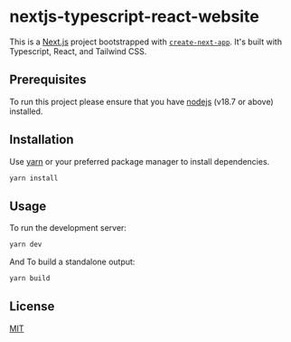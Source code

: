 # nextjs-typescript-react-website
This is a [Next.js](https://nextjs.org/) project bootstrapped with [`create-next-app`](https://github.com/vercel/next.js/tree/canary/packages/create-next-app). It's built with Typescript, React, and Tailwind CSS. 
## Prerequisites
To run this project please ensure that you have [nodejs](https://nodejs.org) (v18.7 or above) installed.
## Installation
Use [yarn](https://yarnpkg.com/) or your preferred package manager to install dependencies.
```bash
yarn install
```
## Usage
To run the development server:
```bash
yarn dev
```
And To build a standalone output:
```bash
yarn build
```
## License
[MIT](https://choosealicense.com/licenses/mit/)